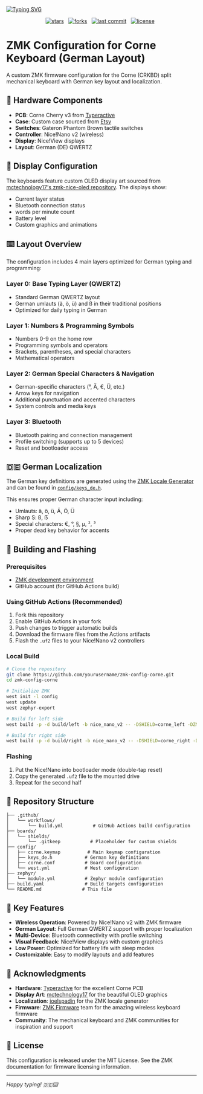[![Typing SVG](https://readme-typing-svg.demolab.com?font=Fira+Code&size=30&letterSpacing=tiny&duration=2000&pause=3000&color=F7F7F7&center=true&vCenter=true&width=435&lines=ZMK+Corne+Config)](https://git.io/typing-svg)

<div align="center">
<p>
<a href="https://github.com/Pazl27/zmk-config-corne/stargazers"><img src="https://img.shields.io/github/stars/yourusername/zmk-config-corne?style=for-the-badge&logo=starship&color=d79921&logoColor=d79921&labelColor=282828"  alt="stars"></a>&nbsp;&nbsp;
<a href="https://github.com/Pazl27/zmk-config-corne/forks"><img src="https://img.shields.io/github/forks/yourusername/zmk-config-corne?style=for-the-badge&logo=appveyor&logoColor=98971a&label=Forks&labelColor=282828&color=98971a" alt="forks"></a>&nbsp;&nbsp;
<a href="https://github.com/Pazl27/zmk-config-corne/commits/master/"><img src="https://img.shields.io/github/last-commit/yourusername/zmk-config-corne?style=for-the-badge&logo=github&logoColor=fb4934&label=Last%20Commit&labelColor=282828&color=fb4934" alt="last commit"></a>&nbsp;&nbsp;
<a href="https://github.com/Pazl27/zmk-config-corne/blob/master/LICENSE"><img src="https://img.shields.io/github/license/yourusername/zmk-config-corne?style=for-the-badge&color=b16286&logoColor=b16286&labelColor=282828" alt="license"></a>&nbsp;&nbsp;
</p>
</div>

# ZMK Configuration for Corne Keyboard (German Layout)

A custom ZMK firmware configuration for the Corne (CRKBD) split mechanical keyboard with German key layout and localization.

## 🔧 Hardware Components

- **PCB**: Corne Cherry v3 from [Typeractive](https://typeractive.xyz/)
- **Case**: Custom case sourced from [Etsy](https://www.etsy.com/de/listing/1772253702/corne-mx-koffer)
- **Switches**: Gateron Phantom Brown tactile switches
- **Controller**: Nice!Nano v2 (wireless)
- **Display**: Nice!View displays
- **Layout**: German (DE) QWERTZ

## 🎨 Display Configuration

The keyboards feature custom OLED display art sourced from [mctechnology17's zmk-nice-oled repository](https://github.com/mctechnology17/zmk-nice-oled). The displays show:
- Current layer status
- Bluetooth connection status
- words per minute count
- Battery level
- Custom graphics and animations

## ⌨️ Layout Overview

The configuration includes 4 main layers optimized for German typing and programming:

### Layer 0: Base Typing Layer (QWERTZ)
- Standard German QWERTZ layout
- German umlauts (ä, ö, ü) and ß in their traditional positions
- Optimized for daily typing in German

### Layer 1: Numbers & Programming Symbols  
- Numbers 0-9 on the home row
- Programming symbols and operators
- Brackets, parentheses, and special characters
- Mathematical operators

### Layer 2: German Special Characters & Navigation
- German-specific characters (°, Ä, €, Ü, etc.)
- Arrow keys for navigation
- Additional punctuation and accented characters
- System controls and media keys

### Layer 3: Bluetooth 
- Bluetooth pairing and connection management
- Profile switching (supports up to 5 devices)
- Reset and bootloader access

## 🇩🇪 German Localization

The German key definitions are generated using the [ZMK Locale Generator](https://github.com/joelspadin/zmk-locale-generator) and can be found in [`config/keys_de.h`](config/keys_de.h).

This ensures proper German character input including:
- Umlauts: ä, ö, ü, Ä, Ö, Ü
- Sharp S: ß, ẞ
- Special characters: €, °, §, µ, ², ³
- Proper dead key behavior for accents

## 🚀 Building and Flashing

### Prerequisites
- [ZMK development environment](https://zmk.dev/docs/development/setup)
- GitHub account (for GitHub Actions build)

### Using GitHub Actions (Recommended)
1. Fork this repository
2. Enable GitHub Actions in your fork
3. Push changes to trigger automatic builds
4. Download the firmware files from the Actions artifacts
5. Flash the `.uf2` files to your Nice!Nano v2 controllers

### Local Build
```bash
# Clone the repository
git clone https://github.com/yourusername/zmk-config-corne.git
cd zmk-config-corne

# Initialize ZMK
west init -l config
west update
west zephyr-export

# Build for left side
west build -p -d build/left -b nice_nano_v2 -- -DSHIELD=corne_left -DZMK_CONFIG="$(pwd)/config"

# Build for right side  
west build -p -d build/right -b nice_nano_v2 -- -DSHIELD=corne_right -DZMK_CONFIG="$(pwd)/config"
```

### Flashing
1. Put the Nice!Nano into bootloader mode (double-tap reset)
2. Copy the generated `.uf2` file to the mounted drive
3. Repeat for the second half

## 📁 Repository Structure

```
├── .github/
│   └── workflows/
│       └── build.yml           # GitHub Actions build configuration
├── boards/
│   └── shields/
│       └── .gitkeep           # Placeholder for custom shields
├── config/
│   ├── corne.keymap          # Main keymap configuration
│   ├── keys_de.h            # German key definitions
│   ├── corne.conf           # Board configuration
│   └── west.yml             # West configuration
├── zephyr/
│   └── module.yml           # Zephyr module configuration
├── build.yaml               # Build targets configuration
└── README.md               # This file
```

## 🎯 Key Features

- **Wireless Operation**: Powered by Nice!Nano v2 with ZMK firmware
- **German Layout**: Full German QWERTZ support with proper localization
- **Multi-Device**: Bluetooth connectivity with profile switching
- **Visual Feedback**: Nice!View displays with custom graphics
- **Low Power**: Optimized for battery life with sleep modes
- **Customizable**: Easy to modify layouts and add features

## 🙏 Acknowledgments

- **Hardware**: [Typeractive](https://typeractive.xyz/) for the excellent Corne PCB
- **Display Art**: [mctechnology17](https://github.com/mctechnology17/zmk-nice-oled) for the beautiful OLED graphics
- **Localization**: [joelspadin](https://github.com/joelspadin/zmk-locale-generator) for the ZMK locale generator
- **Firmware**: [ZMK Firmware](https://zmk.dev/) team for the amazing wireless keyboard firmware
- **Community**: The mechanical keyboard and ZMK communities for inspiration and support

## 📄 License

This configuration is released under the MIT License. See the ZMK documentation for firmware licensing information.

---

*Happy typing! 🇩🇪⌨️*
